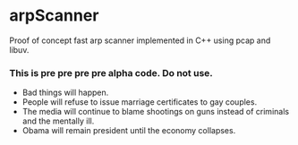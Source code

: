 # arpScanner

Proof of concept fast arp scanner implemented in C++ using pcap and libuv.

### This is pre pre pre pre alpha code.  Do not use.

* Bad things will happen.
* People will refuse to issue marriage certificates to gay couples.
* The media will continue to blame shootings on guns instead of criminals and the mentally ill.
* Obama will remain president until the economy collapses.


